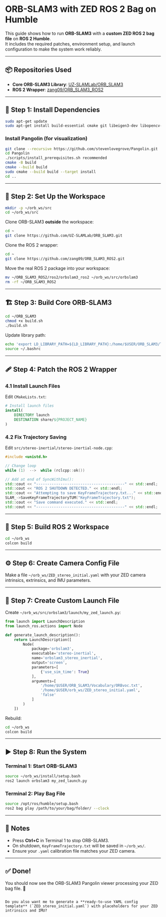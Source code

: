 
# ORB-SLAM3 with ZED ROS 2 Bag on Humble

This guide shows how to run **ORB-SLAM3** with a **custom ZED ROS 2 bag file** on **ROS 2 Humble**.  
It includes the required patches, environment setup, and launch configuration to make the system work reliably.

---

## 📦 Repositories Used
- **Core ORB-SLAM3 Library**: [UZ-SLAMLab/ORB_SLAM3](https://github.com/UZ-SLAMLab/ORB_SLAM3)  
- **ROS 2 Wrapper**: [zang09/ORB_SLAM3_ROS2](https://github.com/zang09/ORB_SLAM3_ROS2)

---

## 🔧 Step 1: Install Dependencies

```bash
sudo apt-get update
sudo apt-get install build-essential cmake git libeigen3-dev libopencv-dev libglew-dev
````

### Install Pangolin (for visualization)

```bash
git clone --recursive https://github.com/stevenlovegrove/Pangolin.git
cd Pangolin
./scripts/install_prerequisites.sh recommended
cmake -B build
cmake --build build
sudo cmake --build build --target install
cd ..
```

---

## 📂 Step 2: Set Up the Workspace

```bash
mkdir -p ~/orb_ws/src
cd ~/orb_ws/src
```

Clone ORB-SLAM3 **outside** the workspace:

```bash
cd ~
git clone https://github.com/UZ-SLAMLab/ORB_SLAM3.git
```

Clone the ROS 2 wrapper:

```bash
cd ~
git clone https://github.com/zang09/ORB_SLAM3_ROS2.git
```

Move the real ROS 2 package into your workspace:

```bash
mv ~/ORB_SLAM3_ROS2/ros2/orbslam3_ros2 ~/orb_ws/src/orbslam3
rm -rf ~/ORB_SLAM3_ROS2
```

---

## 🏗️ Step 3: Build Core ORB-SLAM3

```bash
cd ~/ORB_SLAM3
chmod +x build.sh
./build.sh
```

Update library path:

```bash
echo 'export LD_LIBRARY_PATH=${LD_LIBRARY_PATH}:/home/$USER/ORB_SLAM3/Thirdparty/g2o/lib' >> ~/.bashrc
source ~/.bashrc
```

---

## 🩹 Step 4: Patch the ROS 2 Wrapper

### 4.1 Install Launch Files

Edit `CMakeLists.txt`:

```cmake
# Install launch files
install(
    DIRECTORY launch
    DESTINATION share/${PROJECT_NAME}
)
```

### 4.2 Fix Trajectory Saving

Edit `src/stereo-inertial/stereo-inertial-node.cpp`:

```cpp
#include <unistd.h>

// Change loop
while (1)  -->  while (rclcpp::ok())

// Add at end of SyncWithImu():
std::cout << "----------------------------------------" << std::endl;
std::cout << "ROS 2 SHUTDOWN DETECTED." << std::endl;
std::cout << "Attempting to save KeyFrameTrajectory.txt..." << std::endl;
SLAM_->SaveKeyFrameTrajectoryTUM("KeyFrameTrajectory.txt");
std::cout << "Save command executed." << std::endl;
std::cout << "----------------------------------------" << std::endl;
```

---

## 🔨 Step 5: Build ROS 2 Workspace

```bash
cd ~/orb_ws
colcon build
```

---

## ⚙️ Step 6: Create Camera Config File

Make a file `~/orb_ws/ZED_stereo_initial.yaml` with your ZED camera intrinsics, extrinsics, and IMU parameters.

---

## 🚀 Step 7: Create Custom Launch File

Create `~/orb_ws/src/orbslam3/launch/my_zed_launch.py`:

```python
from launch import LaunchDescription
from launch_ros.actions import Node

def generate_launch_description():
    return LaunchDescription([
        Node(
            package='orbslam3',
            executable='stereo-inertial',
            name='orbslam3_stereo_inertial',
            output='screen',
            parameters=[
                {'use_sim_time': True}
            ],
            arguments=[
                '/home/$USER/ORB_SLAM3/Vocabulary/ORBvoc.txt',
                '/home/$USER/orb_ws/ZED_stereo_initial.yaml',
                'false'
            ]
        )
    ])
```

Rebuild:

```bash
cd ~/orb_ws
colcon build
```

---

## ▶️ Step 8: Run the System

### Terminal 1: Start ORB-SLAM3

```bash
source ~/orb_ws/install/setup.bash
ros2 launch orbslam3 my_zed_launch.py
```

### Terminal 2: Play Bag File

```bash
source /opt/ros/humble/setup.bash
ros2 bag play /path/to/your/bag/folder/ --clock
```

---

## 📌 Notes

* Press **Ctrl+C** in Terminal 1 to stop ORB-SLAM3.
* On shutdown, `KeyFrameTrajectory.txt` will be saved in `~/orb_ws/`.
* Ensure your `.yaml` calibration file matches your ZED camera.

---

## ✅ Done!

You should now see the ORB-SLAM3 Pangolin viewer processing your ZED bag file. 🎉

```

Do you also want me to generate a **ready-to-use YAML config template** (`ZED_stereo_initial.yaml`) with placeholders for your ZED intrinsics and IMU?
```
